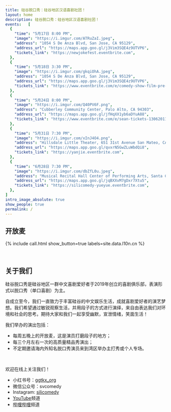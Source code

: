 ```yaml
---
title: 硅谷脱口秀：硅谷地区汉语喜剧社团！
layout: home
description: 硅谷脱口秀：硅谷地区汉语喜剧社团！
events:   [
  {
    "time": "5月17日 8:00 PM",
    "image": "https://i.imgur.com/ATRuZaI.jpeg",
    "address": "1054 S De Anza Blvd, San Jose, CA 95129",
    "address_url": "https://maps.app.goo.gl/j3Vim3SQE4z9UTVP6",
    "tickets_link": "https://newjokefest.eventbrite.com",
  },
  {
    "time": "5月18日 3:30 PM",
    "image": "https://i.imgur.com/gkqiOhA.jpeg",
    "address": "1054 S De Anza Blvd, San Jose, CA 95129",
    "address_url": "https://maps.app.goo.gl/j3Vim3SQE4z9UTVP6",
    "tickets_link": "https://www.eventbrite.com/e/comedy-show-film-pre-screening-tickets-1343429797689",
  },
  {
    "time": "5月24日 8:00 PM",
    "image": "https://i.imgur.com/Q40PV6F.png",
    "address": "Cubberley Community Center, Palo Alto, CA 94303",
    "address_url": "https://maps.app.goo.gl/jfHqXX1yb6aDYuA88",
    "tickets_link": "https://www.eventbrite.com/e/sean-tickets-1306201195939",
  },
  {
    "time": "5月31日 7:30 PM",
    "image": "https://i.imgur.com/xInJ4O4.png",
    "address": "Hillsdale Little Theater, 651 31st Avenue San Mateo, CA 94403",
    "address_url": "https://maps.app.goo.gl/qvxrN5GwZLuWbdQi8",
    "tickets_link": "https://yanjie.eventbrite.com",
  },
  {
    "time": "6月28日 7:30 PM",
    "image": "https://i.imgur.com/dbZfL0u.jpeg",
    "address": "Musical Recital Hall Center of Performing Arts, Santa Clara, CA 95050",
    "address_url": "https://maps.app.goo.gl/jqBXXvM7gDxr7Xtu5",
    "tickets_link": "https://silicomedy-yueyue.eventbrite.com",
  },
]
intro_image_absolute: true
show_people: true
permalink: /
---
```

## 开放麦

{% include call.html show_button=true labels=site.data.l10n.cn %}

&nbsp;

## 关于我们

硅谷脱口秀是硅谷地区一群中文喜剧爱好者于2019年创立的喜剧俱乐部，表演形式以脱口秀（单口喜剧）为主。

自成立至今，我们一直致力于丰富硅谷的中文娱乐生活，成就喜剧爱好者的演艺梦想。我们希望通过敏锐观察生活，并用段子的方式进行演绎，来自由表达我们对环境和社会的思考。期待大家和我们一起享受幽默，宣泄情绪，笑面生活！

我们举办的演出包括：

- 每周五晚上的开放麦，这是演员打磨段子的地方；
- 每三个月左右一次的高质量精品秀演出；
- 不定期邀请海内外知名脱口秀演员来到湾区举办主打秀或个人专场。

&nbsp;

欢迎在线上关注我们！

- 小红书号：[ggtkx_org](https://www.xiaohongshu.com/user/profile/5c0c79410000000006003274)
- 微信公众号：svcomedy
- Instagram: [silicomedy](https://www.instagram.com/silicomedy/)
- [YouTube](https://www.youtube.com/channel/UCqG1oe7CjCghQdZDldNKT0A/featured)频道
- [哔哩哔哩](https://space.bilibili.com/482647119)频道

